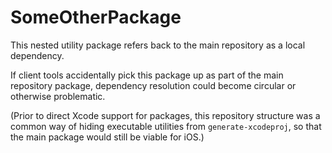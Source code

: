 # SomeOtherPackage

This nested utility package refers back to the main repository as a local dependency.

If client tools accidentally pick this package up as part of the main repository package, dependency resolution could become circular or otherwise problematic.

(Prior to direct Xcode support for packages, this repository structure was a common way of hiding executable utilities from `generate-xcodeproj`, so that the main package would still be viable for iOS.)
